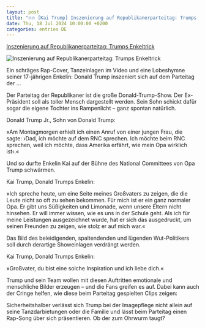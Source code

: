 ```yaml
---
layout: post
title: "🔥🔥 [Kai Trump] Inszenierung auf Republikanerparteitag: Trumps Enkeltrick"
date: Thu, 18 Jul 2024 10:00:00 +0200
categories: entries DE
---
```

[Inszenierung auf Republikanerparteitag: Trumps Enkeltrick](https://www.spiegel.de/ausland/donald-trump-enkelin-kai-trump-spricht-auf-parteitag-der-republikaner-ueber-ihren-opa-a-a8a45ad6-9db0-44da-935b-4ef95ec0bd14)

![Inszenierung auf Republikanerparteitag: Trumps Enkeltrick](https://cdn.prod.www.spiegel.de/images/ec81e948-c177-49ac-95ef-ecb2abca9afa_w1200_r1.778_fpx45.2_fpy44.96.jpg)

Ein schräges Rap-Cover, Tanzeinlagen im Video und eine Lobeshymne seiner 17-jährigen Enkelin: Donald Trump inszeniert sich auf dem Parteitag der ...

Der Parteitag der Republikaner ist die große Donald-Trump-Show. Der Ex-Präsident soll als toller Mensch dargestellt werden. Sein Sohn schickt dafür sogar die eigene Tochter ins Rampenlicht – ganz spontan natürlich.

Donald Trump Jr., Sohn von Donald Trump:

»Am Montagmorgen erhielt ich einen Anruf von einer jungen Frau, die sagte: ›Dad, ich möchte auf dem RNC sprechen. Ich möchte beim RNC sprechen, weil ich möchte, dass Amerika erfährt, wie mein Opa wirklich ist‹.«

Und so durfte Enkelin Kai auf der Bühne des National Committees von Opa Trump schwärmen.

Kai Trump, Donald Trumps Enkelin:

»Ich spreche heute, um eine Seite meines Großvaters zu zeigen, die die Leute nicht so oft zu sehen bekommen. Für mich ist er ein ganz normaler Opa. Er gibt uns Süßigkeiten und Limonade, wenn unsere Eltern nicht hinsehen. Er will immer wissen, wie es uns in der Schule geht. Als ich für meine Leistungen ausgezeichnet wurde, hat er sich das ausgedruckt, um seinen Freunden zu zeigen, wie stolz er auf mich war.«

Das Bild des beleidigenden, spaltendenden und lügenden Wut-Politikers soll durch derartige Showeinlagen verdrängt werden.

Kai Trump, Donald Trumps Enkelin:

»Großvater, du bist eine solche Inspiration und ich liebe dich.«

Trump und sein Team wollen mit diesen Auftritten emotionale und menschliche Bilder erzeugen – und die Fans greifen es auf. Dabei kann auch der Cringe helfen, wie diese beim Parteitag gespielten Clips zeigen:

Sicherheitshalber verlässt sich Trump bei der Imagepflege nicht allein auf seine Tanzdarbietungen oder die Familie und lässt beim Parteitag einen Rap-Song über sich präsentieren. Ob der zum Ohrwurm taugt?

